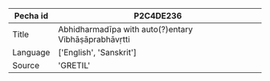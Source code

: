 |Pecha id | P2C4DE236
| --- | --- 
|Title | Abhidharmadīpa with auto(?)entary Vibhāṣāprabhāvṛtti 
|Language | ['English', 'Sanskrit']
|Source | 'GRETIL'